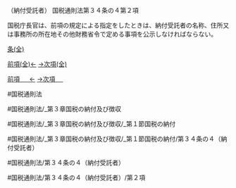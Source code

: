 （納付受託者）
国税通則法第３４条の４第２項

国税庁長官は、前項の規定による指定をしたときは、納付受託者の名称、住所又は事務所の所在地その他財務省令で定める事項を公示しなければならない。

[条(全)](国税通則法＿＿＿＿＿第３４条の４_.md)

[前項(全)←](国税通則法＿＿＿＿＿第３４条の４第１項_.md)    [→次項(全)](国税通則法＿＿＿＿＿第３４条の４第３項_.md)

[前項 　 ←](国税通則法＿＿＿＿＿第３４条の４第１項.md)    [→次項 　 ](国税通則法＿＿＿＿＿第３４条の４第３項.md)



#国税通則法

#国税通則法/_第３章国税の納付及び徴収

#国税通則法/_第３章国税の納付及び徴収/_第１節国税の納付

#国税通則法/_第３章国税の納付及び徴収/_第１節国税の納付/第３４条の４（納付受託者）

#国税通則法/第３４条の４（納付受託者）

#国税通則法/第３４条の４（納付受託者）/第２項

